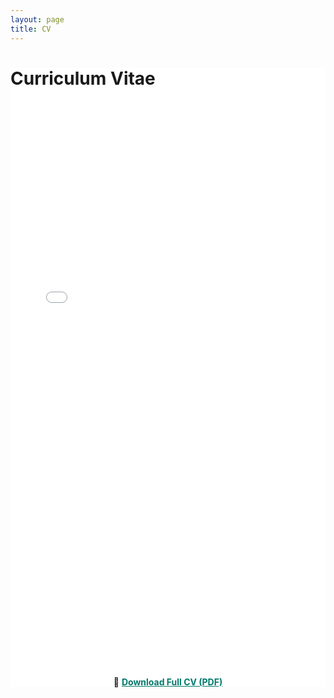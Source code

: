 ```yaml
---
layout: page
title: CV
---
```


<div class="section-box" style="box-shadow:none; border:none; background:#ffffff;">
  <h1 style="margin-bottom: 20px;">Curriculum Vitae</h1>

  <iframe 
      src="CV_zahra.pdf"
      width="100%" 
      height="900px"
      style="border: none; outline: none;">
  </iframe>

  <p style="text-align: center; margin-top: 20px;">
    📄 <a href="CV_zahra.pdf" download style="font-weight: bold; color: #00796b; border-bottom: none;">
    Download Full CV (PDF)
    </a>
  </p>
</div>
